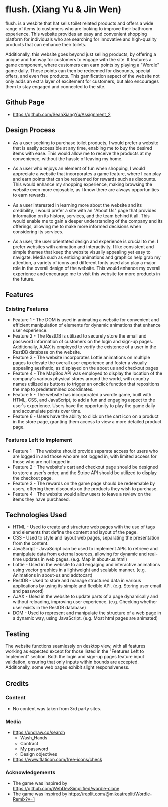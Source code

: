 # flush. (Xiang Yu & Jin Wen)
flush. is a wesbite that hat sells toilet related products and offers a wide range of items to customers who are looking to improve their bathroom experience. This website provides an easy and convenient shopping platform for individuals who are searching for innovative and high-quality products that can enhance their toilets. 

Additionally, this website goes beyond just selling products, by offering a unique and fun way for customers to engage with the site. It features a game component, where customers can earn points by playing a "Wordle" game daily. These points can then be redeemed for discounts, special offers, and even free products. This gamification aspect of the website not only adds an extra layer of excitement for customers, but also encourages them to stay engaged and connected to the site.

## Github Page
* https://github.com/SeahXiangYu/Assignment_2
## Design Process
* As a user seeking to purchase toilet products, I would prefer a website that is easily accessible at any time, enabling me to buy the desired items with ease. This would allow me to receive the products at my convenience, without the hassle of leaving my home.

* As a user who enjoys an element of fun when shopping, I would appreciate a website that incorporates a game feature, where I can play and earn points that can be redeemed for rewards such as discounts. This would enhance my shopping experience, making browsing the website even more enjoyable, as I know there are always opportunities to earn rewards.

* As a user interested in learning more about the website and its credibility, I would prefer a site with an "About Us" page that provides information on its history, services, and the team behind it all. This would enable me to gain a deeper understanding of the company and its offerings, allowing me to make more informed decisions when considering its services.

* As a user, the user orientated design and experience is crucial to me. I prefer websites with animation and interactivity. I like consistent and simple themes that keep the website visually appealing yet easy to navigate. Media such as enticing animations and graphics help grab my attention, a variety of icons and different fonts used also play a major role in the overall design of the website. This would enhance my overall experience and encourage me to visit this website for more products in the future.

## Features
### Existing Features
* Feature 1 - The DOM is used in animating a website for convenient and efficient manipulation of elements for dynamic animations that enhance user experience.
* Feature 2 - The RestDB is utilized to securely store the email and password information of customers on the login and sign-up pages. Additionally, AJAX is employed to verify the existence of a user in the RestDB database on the website.
* Feature 3 - The website incorporates Lottie animations on multiple pages to elevate the overall user experience and foster a visually appealing aesthetic, as displayed on the about us and checkout pages
* Feature 4 - The MapBox API was employed to display the location of the company's various physical stores around the world, with country names utilized as buttons to trigger an onclick function that repositions the map to predetermined coordinates.
* Feature 5 - The website has incorporated a wordle game, built with HTML, CSS, and JavaScript, to add a fun and engaging aspect to the user's experience. Users have the opportunity to play the game daily and accumulate points over time.
* Feature 6 - Users have the ability to click on the cart icon on a product in the store page, granting them access to view a more detailed product page.

### Features Left to Implement
* Feature 1 - The website should provide separate access for users who are logged in and those who are not logged in, with limited access for those who are not logged in.
* Feature 2 - The website's cart and checkout page should be designed to store a user's order, and the Stripe API should be utilized to display the checkout page.
* Feature 3 - The rewards on the game page should be redeemable by users, offering them discounts on the products they wish to purchase.
* Feature 4 - The website would allow users to leave a review on the items they have purchased.

## Technologies Used
* HTML - Used to create and structure web pages with the use of tags and elements that define the content and layout of the page.
* CSS - Used to style and layout web pages, separating the presentation from the content.
* JavaScript - JavaScript can be used to implement APIs to retrieve and manipulate data from external sources, allowing for dynamic and real-time updates in web pages. (e.g. Map in about-us.html)
* Lottie - Used in the website to add engaging and interactive animations using vector graphics in a lightweight and scalable manner. (e.g. Animations in about-us and addtocart)
* RestDB - Used to store and manage structured data in various applications by using its simple and flexible API. (e.g. Storing user email and password)
* AJAX - Used in the website to update parts of a page dynamically and without reloading, improving user experience. (e.g. Checking whether user exists in the RestDB database)
* DOM - Used to represent and manipulate the structure of a web page in a dynamic way, using JavaScript. (e.g. Most html pages are animated)

## Testing
The website functions seamlessly on desktop view, with all features working as expected except for those listed in the "Features Left to Implement" section. Both the login and sign-up pages feature input validation, ensuring that only inputs within bounds are accepted. Additionally, some web pages exhibit slight responsiveness.
## Credits

### Content
* No content was taken from 3rd party sites.
### Media
*  https://undraw.co/search
   * Wash_Hands
   * Contract
   * My password
   * Design objectives
*  https://www.flaticon.com/free-icons/check
### Acknowledgements
* The game was inspired by https://github.com/WebDevSimplified/wordle-clone
* The game was inspired by https://replit.com/@mikeatreplit/Wordle-Remix?v=1
